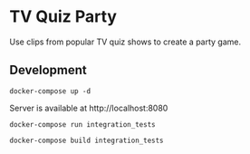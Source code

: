 # TV Quiz Party

Use clips from popular TV quiz shows to create a party game.


## Development

`docker-compose up -d`

Server is available at http://localhost:8080

`docker-compose run integration_tests`

`docker-compose build integration_tests`
